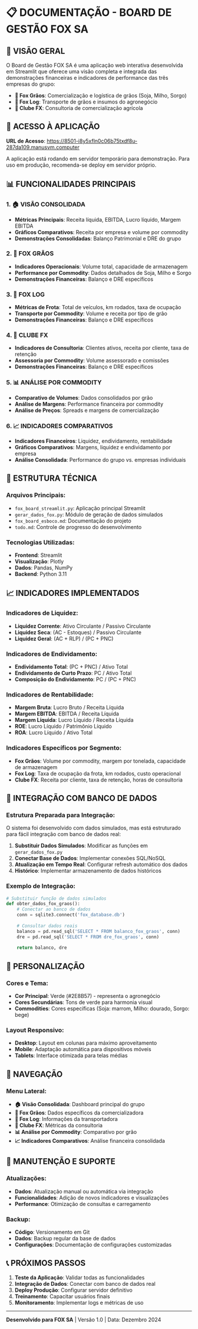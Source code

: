 # 📋 DOCUMENTAÇÃO - BOARD DE GESTÃO FOX SA

## 🎯 VISÃO GERAL

O Board de Gestão FOX SA é uma aplicação web interativa desenvolvida em Streamlit que oferece uma visão completa e integrada das demonstrações financeiras e indicadores de performance das três empresas do grupo:

- **🌾 Fox Grãos**: Comercialização e logística de grãos (Soja, Milho, Sorgo)
- **🚛 Fox Log**: Transporte de grãos e insumos do agronegócio
- **💼 Clube FX**: Consultoria de comercialização agrícola

## 🚀 ACESSO À APLICAÇÃO

**URL de Acesso**: https://8501-i8y5xfln0c06b75txdf8u-287da109.manusvm.computer

A aplicação está rodando em servidor temporário para demonstração. Para uso em produção, recomenda-se deploy em servidor próprio.

## 📊 FUNCIONALIDADES PRINCIPAIS

### 1. 🏠 VISÃO CONSOLIDADA
- **Métricas Principais**: Receita líquida, EBITDA, Lucro líquido, Margem EBITDA
- **Gráficos Comparativos**: Receita por empresa e volume por commodity
- **Demonstrações Consolidadas**: Balanço Patrimonial e DRE do grupo

### 2. 🌾 FOX GRÃOS
- **Indicadores Operacionais**: Volume total, capacidade de armazenagem
- **Performance por Commodity**: Dados detalhados de Soja, Milho e Sorgo
- **Demonstrações Financeiras**: Balanço e DRE específicos

### 3. 🚛 FOX LOG
- **Métricas de Frota**: Total de veículos, km rodados, taxa de ocupação
- **Transporte por Commodity**: Volume e receita por tipo de grão
- **Demonstrações Financeiras**: Balanço e DRE específicos

### 4. 💼 CLUBE FX
- **Indicadores de Consultoria**: Clientes ativos, receita por cliente, taxa de retenção
- **Assessoria por Commodity**: Volume assessorado e comissões
- **Demonstrações Financeiras**: Balanço e DRE específicos

### 5. 📊 ANÁLISE POR COMMODITY
- **Comparativo de Volumes**: Dados consolidados por grão
- **Análise de Margens**: Performance financeira por commodity
- **Análise de Preços**: Spreads e margens de comercialização

### 6. 📈 INDICADORES COMPARATIVOS
- **Indicadores Financeiros**: Liquidez, endividamento, rentabilidade
- **Gráficos Comparativos**: Margens, liquidez e endividamento por empresa
- **Análise Consolidada**: Performance do grupo vs. empresas individuais

## 🔧 ESTRUTURA TÉCNICA

### Arquivos Principais:
- `fox_board_streamlit.py`: Aplicação principal Streamlit
- `gerar_dados_fox.py`: Módulo de geração de dados simulados
- `fox_board_esboco.md`: Documentação do projeto
- `todo.md`: Controle de progresso do desenvolvimento

### Tecnologias Utilizadas:
- **Frontend**: Streamlit
- **Visualização**: Plotly
- **Dados**: Pandas, NumPy
- **Backend**: Python 3.11

## 📈 INDICADORES IMPLEMENTADOS

### Indicadores de Liquidez:
- **Liquidez Corrente**: Ativo Circulante / Passivo Circulante
- **Liquidez Seca**: (AC - Estoques) / Passivo Circulante
- **Liquidez Geral**: (AC + RLP) / (PC + PNC)

### Indicadores de Endividamento:
- **Endividamento Total**: (PC + PNC) / Ativo Total
- **Endividamento de Curto Prazo**: PC / Ativo Total
- **Composição do Endividamento**: PC / (PC + PNC)

### Indicadores de Rentabilidade:
- **Margem Bruta**: Lucro Bruto / Receita Líquida
- **Margem EBITDA**: EBITDA / Receita Líquida
- **Margem Líquida**: Lucro Líquido / Receita Líquida
- **ROE**: Lucro Líquido / Patrimônio Líquido
- **ROA**: Lucro Líquido / Ativo Total

### Indicadores Específicos por Segmento:
- **Fox Grãos**: Volume por commodity, margem por tonelada, capacidade de armazenagem
- **Fox Log**: Taxa de ocupação da frota, km rodados, custo operacional
- **Clube FX**: Receita por cliente, taxa de retenção, horas de consultoria

## 🔄 INTEGRAÇÃO COM BANCO DE DADOS

### Estrutura Preparada para Integração:
O sistema foi desenvolvido com dados simulados, mas está estruturado para fácil integração com banco de dados real:

1. **Substituir Dados Simulados**: Modificar as funções em `gerar_dados_fox.py`
2. **Conectar Base de Dados**: Implementar conexões SQL/NoSQL
3. **Atualização em Tempo Real**: Configurar refresh automático dos dados
4. **Histórico**: Implementar armazenamento de dados históricos

### Exemplo de Integração:
```python
# Substituir função de dados simulados
def obter_dados_fox_graos():
    # Conectar ao banco de dados
    conn = sqlite3.connect('fox_database.db')
    
    # Consultar dados reais
    balanco = pd.read_sql('SELECT * FROM balanco_fox_graos', conn)
    dre = pd.read_sql('SELECT * FROM dre_fox_graos', conn)
    
    return balanco, dre
```

## 🎨 PERSONALIZAÇÃO

### Cores e Tema:
- **Cor Principal**: Verde (#2E8B57) - representa o agronegócio
- **Cores Secundárias**: Tons de verde para harmonia visual
- **Commodities**: Cores específicas (Soja: marrom, Milho: dourado, Sorgo: bege)

### Layout Responsivo:
- **Desktop**: Layout em colunas para máximo aproveitamento
- **Mobile**: Adaptação automática para dispositivos móveis
- **Tablets**: Interface otimizada para telas médias

## 📱 NAVEGAÇÃO

### Menu Lateral:
- **🏠 Visão Consolidada**: Dashboard principal do grupo
- **🌾 Fox Grãos**: Dados específicos da comercializadora
- **🚛 Fox Log**: Informações da transportadora
- **💼 Clube FX**: Métricas da consultoria
- **📊 Análise por Commodity**: Comparativo por grão
- **📈 Indicadores Comparativos**: Análise financeira consolidada

## 🔧 MANUTENÇÃO E SUPORTE

### Atualizações:
- **Dados**: Atualização manual ou automática via integração
- **Funcionalidades**: Adição de novos indicadores e visualizações
- **Performance**: Otimização de consultas e carregamento

### Backup:
- **Código**: Versionamento em Git
- **Dados**: Backup regular da base de dados
- **Configurações**: Documentação de configurações customizadas

## 📞 PRÓXIMOS PASSOS

1. **Teste da Aplicação**: Validar todas as funcionalidades
2. **Integração de Dados**: Conectar com banco de dados real
3. **Deploy Produção**: Configurar servidor definitivo
4. **Treinamento**: Capacitar usuários finais
5. **Monitoramento**: Implementar logs e métricas de uso

---

**Desenvolvido para FOX SA** | Versão 1.0 | Data: Dezembro 2024

